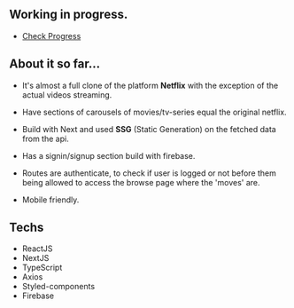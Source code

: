 ## Working in progress.
- [Check Progress](https://netflix-clone-dotdott.vercel.app/)

<h2>About it so far...</h2>

- It's almost a full clone of the platform <b>Netflix</b> with the exception of the actual videos streaming.

- Have sections of carousels of movies/tv-series equal the original netflix.

- Build with Next and used <b>SSG</b> (Static Generation) on the fetched data from the api.

- Has a signin/signup section build with firebase.

- Routes are authenticate, to check if user is logged or not before them being allowed to access the browse page where the 'moves' are.

- Mobile friendly.

<h2>Techs</h2>

- ReactJS
- NextJS
- TypeScript
- Axios
- Styled-components
- Firebase